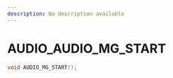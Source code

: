 ```yaml
---
description: No description available 
---
```


# AUDIO\_AUDIO_MG_START

```cpp
void AUDIO_MG_START();
```